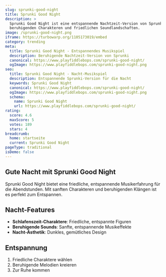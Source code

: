 ```yaml
---
slug: sprunki-good-night
title: Sprunki Good Night
description: >
  Sprunki Good Night ist eine entspannende Nachtzeit-Version von Sprunki mit
  beruhigenden Charakteren und friedlichen Soundlandschaften.
image: /sprunki-good-night.png
iframe: https://turbowarp.org/1105173019/embed
category: trending
meta:
  title: Sprunki Good Night - Entspannendes Musikspiel
  description: Beruhigende Nachtzeit-Version von Sprunki
  canonical: https://www.playfiddlebops.com/sprunki-good-night/
  ogImage: https://www.playfiddlebops.com/sprunki-good-night.png
seo:
  title: Sprunki Good Night - Nacht-Musikspiel
  description: Entspannende Sprunki-Version für die Nacht
  keywords: Sprunki Good Night
  canonical: https://www.playfiddlebops.com/sprunki-good-night/
  ogImage: https://www.playfiddlebops.com/sprunki-good-night.png
  schema:
    name: Sprunki Good Night
    url: https://www.playfiddlebops.com/sprunki-good-night/
rating:
  score: 4.6
  maxScore: 5
  votes: 189
  stars: 4
breadcrumb:
  home: startseite
  current: Sprunki Good Night
pageType: traditional
isDemo: false
---
```


## Gute Nacht mit Sprunki Good Night

Sprunki Good Night bietet eine friedliche, entspannende Musikerfahrung für die Abendstunden. Mit sanften Charakteren und beruhigenden Klängen ist es perfekt zum Entspannen.

## Nacht-Features
- **Schlafenszeit-Charaktere**: Friedliche, entspannte Figuren
- **Beruhigende Sounds**: Sanfte, entspannende Musikeffekte
- **Nacht-Ästhetik**: Dunkles, gemütliches Design

## Entspannung
1. Friedliche Charaktere wählen
2. Beruhigende Melodien kreieren
3. Zur Ruhe kommen